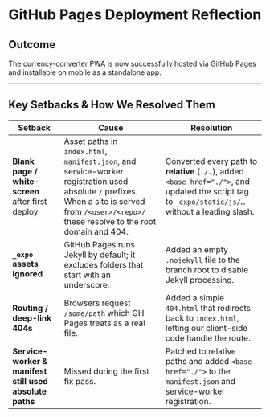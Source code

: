 # GitHub Pages Deployment Reflection

## Outcome

The currency-converter PWA is now successfully hosted via GitHub Pages and installable on mobile as a standalone app.

---

## Key Setbacks & How We Resolved Them

| Setback | Cause | Resolution |
|---------|-------|------------|
| **Blank page / white-screen** after first deploy | Asset paths in `index.html`, `manifest.json`, and service-worker registration used absolute `/` prefixes. When a site is served from `/<user>/<repo>/` these resolve to the root domain and 404. | Converted every path to **relative** (`./…`), added `<base href="./">`, and updated the script tag to `_expo/static/js/…` without a leading slash. |
| **`_expo` assets ignored** | GitHub Pages runs Jekyll by default; it excludes folders that start with an underscore. | Added an empty `.nojekyll` file to the branch root to disable Jekyll processing. |
| **Routing / deep-link 404s** | Browsers request `/some/path` which GH Pages treats as a real file. | Added a simple `404.html` that redirects back to `index.html`, letting our client-side code handle the route. |
| **Service-worker & manifest still used absolute paths** | Missed during the first fix pass. | Patched to relative paths and added `<base href="./">` to the `manifest.json` and service-worker registration. |